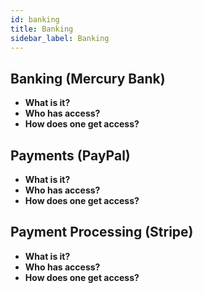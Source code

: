 ```yaml
---
id: banking
title: Banking
sidebar_label: Banking
---
```


## Banking (Mercury Bank)

- **What is it?**
- **Who has access?**
- **How does one get access?**

## Payments (PayPal)

- **What is it?**
- **Who has access?**
- **How does one get access?**

## Payment Processing (Stripe)

- **What is it?**
- **Who has access?**
- **How does one get access?**
